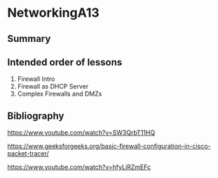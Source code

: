 # NetworkingA13
## Summary
## Intended order of lessons
1. Firewall Intro
2. Firewall as DHCP Server
3. Complex Firewalls and DMZs
## Bibliography
https://www.youtube.com/watch?v=SW3QrbT11HQ

https://www.geeksforgeeks.org/basic-firewall-configuration-in-cisco-packet-tracer/

https://www.youtube.com/watch?v=hfyLjRZmEFc
